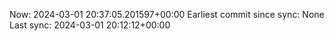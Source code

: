 Now: 2024-03-01 20:37:05.201597+00:00 Earliest commit since sync: None Last sync: 2024-03-01 20:12:12+00:00

